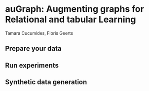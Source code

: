 # auGraph: Augmenting graphs for Relational and tabular Learning

Tamara Cucumides, Floris Geerts

## Prepare your data

## Run experiments

## Synthetic data generation
